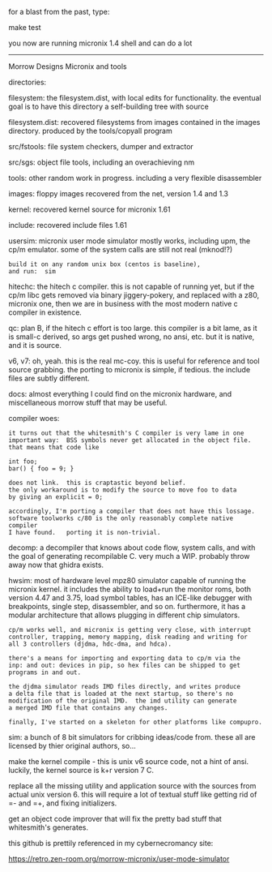 for a blast from the past, type:

 make test

 you now are running micronix 1.4 shell and can do a lot

---------------------

Morrow Designs Micronix and tools

directories:

filesystem:
	the filesystem.dist, with local edits for functionality.
	the eventual goal is to have this directory a self-building tree
	with source

filesystem.dist:
	recovered filesystems from images contained in the images directory.
	produced by the tools/copyall program

src/fstools:
	file system checkers, dumper and extractor

src/sgs:
	object file tools, including an overachieving nm
	
tools:
	other random work in progress. including a very flexible disassembler

images:
	floppy images recovered from the net, version 1.4 and 1.3

kernel:
	recovered kernel source for micronix 1.61

include:
	recovered include files 1.61

usersim:
	micronix user mode simulator mostly works, including upm, the cp/m
	emulator.  some of the system calls are still not real (mknod!?)

	build it on any random unix box (centos is baseline),
	and run:  sim
	
hitechc:
	the hitech c compiler.  this is not capable of running yet, but if the
	cp/m libc gets removed via binary jiggery-pokery, and replaced with
	a z80, micronix one, then we are in business with the most modern native
	c compiler in existence.

qc:
	plan B, if the hitech c effort is too large.  this compiler is a bit lame,
	as it is small-c derived, so args get pushed wrong, no ansi, etc. 
	but it is native, and it is source.

v6, v7:
	oh, yeah.  this is the real mc-coy.  this is useful for reference and
	tool source grabbing.  the porting to micronix is simple, if tedious.
	the include files are subtly different.

docs:
	almost everything I could find on the micronix hardware, and miscellaneous
	morrow stuff that may be useful.

compiler woes:

	it turns out that the whitesmith's C compiler is very lame in one
	important way:  BSS symbols never get allocated in the object file.
	that means that code like

	int foo;
	bar() { foo = 9; }

	does not link.  this is craptastic beyond belief.
	the only workaround is to modify the source to move foo to data
	by giving an explicit = 0;

	accordingly, I'm porting a compiler that does not have this lossage.
	software toolworks c/80 is the only reasonably complete native compiler
	I have found.   porting it is non-trivial.

decomp:
	a decompiler that knows about code flow, system calls, and
        with the goal of generating recompilable C.  very much a WIP.
	probably throw away now that ghidra exists.

hwsim:
	most of hardware level mpz80 simulator capable of running the
	micronix kernel.  it includes the ability to load+run the monitor
	roms, both version 4.47 and 3.75, load symbol tables, has an ICE-like
	debugger with breakpoints, single step, disassembler, and so on.
	furthermore, it has a modular architecture that allows plugging in 
	different chip simulators.

	cp/m works well, and micronix is getting very close, with interrupt
	controller, trapping, memory mapping, disk reading and writing for
	all 3 controllers (djdma, hdc-dma, and hdca).

	there's a means for importing and exporting data to cp/m via the
	inp: and out: devices in pip, so hex files can be shipped to get
	programs in and out.

	the djdma simulator reads IMD files directly, and writes produce
	a delta file that is loaded at the next startup, so there's no
	modification of the original IMD.  the imd utility can generate
	a merged IMD file that contains any changes.

	finally, I've started on a skeleton for other platforms like compupro.

sim:
	a bunch of 8 bit simulators for cribbing ideas/code from.
	these all are licensed by thier original authors, so...

make the kernel compile - this is unix v6 source code, not a hint
of ansi.  luckily, the kernel source is k+r version 7 C.

replace all the missing utility and application source with the
sources from actual unix version 6.  this will require a lot of
textual stuff like getting rid of =- and =+, and fixing initializers.

get an object code improver that will fix the pretty bad stuff that
whitesmith's generates. 

this github is prettily referenced in my cybernecromancy site:

https://retro.zen-room.org/morrow-micronix/user-mode-simulator

